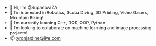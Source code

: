 - 👋 Hi, I’m @SupanovaZA
- 👀 I’m interested in Robotics, Scuba Diving, 3D Printing, Video Games, Mountain Biking!
- 🌱 I’m currently learning C++, ROS, OOP, Python
- 💞️ I’m looking to collaborate on machine learning and image processing projects!
- 📫 tyronjardine@live.com

<!---
SupanovaZA/SupanovaZA is a ✨ special ✨ repository because its `README.md` (this file) appears on your GitHub profile.
You can click the Preview link to take a look at your changes.
--->
